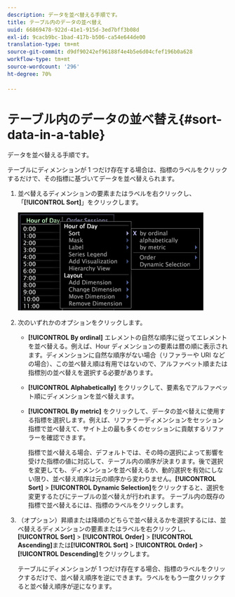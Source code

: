 ```yaml
---
description: データを並べ替える手順です。
title: テーブル内のデータの並べ替え
uuid: 66869478-922d-41e1-915d-3ed7bff3b08d
exl-id: 9cacb9bc-1bad-417b-b506-ca54e644de00
translation-type: tm+mt
source-git-commit: d9df90242ef96188f4e4b5e6d04cfef196b0a628
workflow-type: tm+mt
source-wordcount: '296'
ht-degree: 70%

---
```


# テーブル内のデータの並べ替え{#sort-data-in-a-table}

データを並べ替える手順です。

テーブルにディメンションが 1 つだけ存在する場合は、指標のラベルをクリックするだけで、その指標に基づいてデータを並べ替えられます。

1. 並べ替えるディメンションの要素またはラベルを右クリックし、「**[!UICONTROL Sort]**」をクリックします。

   ![](assets/mnu_Table_Sort.png)

1. 次のいずれかのオプションをクリックします。

   * **[!UICONTROL By ordinal]** エレメントの自然な順序に従ってエレメントを並べ替える。例えば、Hour ディメンションの要素は暦の順に表示されます。ディメンションに自然な順序がない場合（リファラーや URI などの場合）、この並べ替え順は有用ではないので、アルファベット順または指標別の並べ替えを選択する必要があります。
   * **[!UICONTROL Alphabetically]** をクリックして、要素名でアルファベット順にディメンションを並べ替えます。
   * **[!UICONTROL By metric]** をクリックして、データの並べ替えに使用する指標を選択します。例えば、リファラーディメンションをセッション指標で並べ替えて、サイト上の最も多くのセッションに貢献するリファラーを確認できます。

      指標で並べ替える場合、デフォルトでは、その時の選択によって影響を受けた指標の値に対応して、テーブル内の順序が決まります。後で選択を変更しても、ディメンションを並べ替えるか、動的選択を有効にしない限り、並べ替え順序は元の順序から変わりません。**[!UICONTROL Sort]** > **[!UICONTROL Dynamic Selection]**&#x200B;をクリックすると、選択を変更するたびにテーブルの並べ替えが行われます。
   テーブル内の既存の指標で並べ替えるには、指標のラベルをクリックします。

1. （オプション）昇順または降順のどちらで並べ替えるかを選択するには、並べ替えるディメンションの要素またはラベルを右クリックし、**[!UICONTROL Sort]** > **[!UICONTROL Order]** > **[!UICONTROL Ascending]**&#x200B;または&#x200B;**[!UICONTROL Sort]** > **[!UICONTROL Order]** > **[!UICONTROL Descending]**&#x200B;をクリックします。

   テーブルにディメンションが 1 つだけ存在する場合、指標のラベルをクリックするだけで、並べ替え順序を逆にできます。ラベルをもう一度クリックすると並べ替え順序が逆になります。
